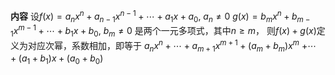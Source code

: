 **内容**
设$f(x)=a_nx^n+a_{n-1}x^{n-1}+\cdots+a_1x+a_0,\ a_n\neq0$
$g(x)=b_mx^n+b_{m-1}x^{m-1}+\cdots+b_1x+b_0,\ b_m\neq0$
是两个一元多项式，其中$n\geq m$，
则$f(x)+g(x)$定义为对应次幂，系数相加，即等于
$a_nx^n+\cdots+a_{m+1}x^{m+1}+(a_m+b_m)x^m$
$+\cdots+(a_1+b_1)x+(a_0+b_0)$